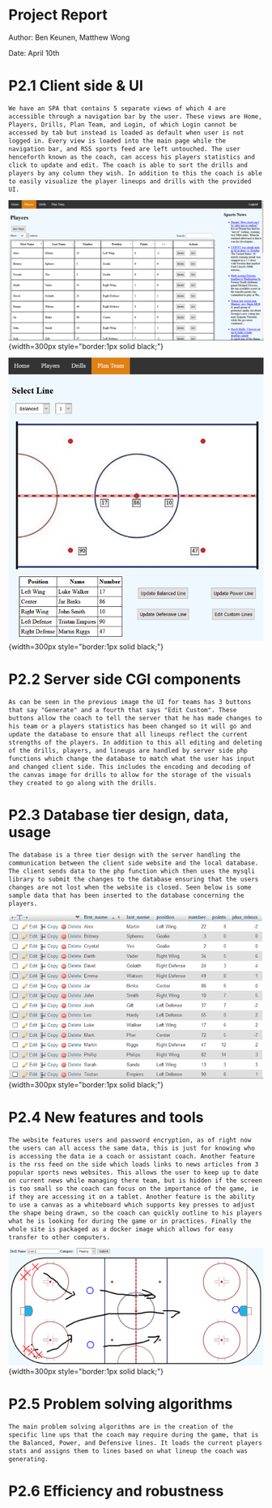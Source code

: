 # Project Report

Author: Ben Keunen, Matthew Wong

Date: April 10th

# P2.1 Client side &  UI

    We have an SPA that contains 5 separate views of which 4 are accessible through a navigation bar by the user. These views are Home, Players, Drills, Plan Team, and Login, of which Login cannot be accessed by tab but instead is loaded as default when user is not logged in. Every view is loaded into the main page while the navigation bar, and RSS sports feed are left untouched. The user henceforth known as the coach, can access his players statistics and click to update and edit. The coach is able to sort the drills and players by any column they wish. In addition to this the coach is able to easily visualize the player lineups and drills with the provided UI. 


![](documentationImages/playersUI.PNG){width=300px style="border:1px solid black;"}

![](documentationImages/teamUI.PNG){width=300px style="border:1px solid black;"}

# P2.2 Server side CGI components  

    As can be seen in the previous image the UI for teams has 3 buttons that say "Generate" and a fourth that says "Edit Custom". These buttons allow the coach to tell the server that he has made changes to his team or a players statistics has been changed so it will go and update the database to ensure that all lineups reflect the current strengths of the players. In addition to this all editing and deleting of the drills, players, and lineups are handled by server side php functions which change the database to match what the user has input and changed client side. This includes the encoding and decoding of the canvas image for drills to allow for the storage of the visuals they created to go along with the drills.

# P2.3 Database tier design, data, usage

    The database is a three tier design with the server handling the communication between the client side website and the local database. The client sends data to the php function which then uses the mysqli library to submit the changes to the database ensuring that the users changes are not lost when the website is closed. Seen below is some sample data that has been inserted to the database concerning the players. 

![](documentationImages/playerData.PNG){width=300px style="border:1px solid black;"}


# P2.4 New features and tools  
    The website features users and password encryption, as of right now the users can all access the same data, this is just for knowing who is accessing the data ie a coach or assistant coach. Another feature is the rss feed on the side which loads links to news articles from 3 popular sports news websites. This allows the user to keep up to date on current news while managing there team, but is hidden if the screen is too small so the coach can focus on the importance of the game, ie if they are accessing it on a tablet. Another feature is the ability to use a canvas as a whiteboard which supports key presses to adjust the shape being drawn, so the coach can quickly outline to his players what he is looking for during the game or in practices. Finally the whole site is packaged as a docker image which allows for easy transfer to other computers.

 ![](documentationImages/drillDrawing.PNG){width=300px style="border:1px solid black;"}   

# P2.5 Problem solving algorithms  
    The main problem solving algorithms are in the creation of the specific line ups that the coach may require during the game, that is the Balanced, Power, and Defensive lines. It loads the current players stats and assigns them to lines based on what lineup the coach was generating. 

# P2.6 Efficiency and robustness  
